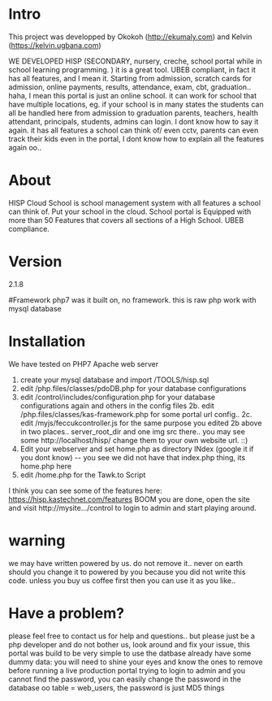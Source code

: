
# Intro
This project was developped by Okokoh (http://ekumaly.com)
and Kelvin (https://kelvin.ugbana.com)

WE DEVELOPED HISP (SECONDARY, nursery, creche, school portal while in school learning programming. ) it is a great tool.
UBEB compliant, in fact it has all features, and I mean it. Starting from admission, scratch cards for admission, 
online payments, results, attendance, exam, cbt, graduation.. haha, I mean this portal is just an online school.
it can work for school that have multiple locations, eg. if your school is in many states the students can all be handled here from admission to graduation
parents, teachers, health attendant, principals, students, admins can login. I dont know how to say it again. it has all features a school can think of/
even cctv, parents can even track their kids even in the portal, I dont know how to explain all the features again oo..

# About
HISP Cloud School is school management system with all features a school can think of. Put your school in the cloud. School portal is Equipped with more than 50 Features that covers all sections of a High School. UBEB compliance.

# Version
2.1.8

#Framework
php7 was it built on, no framework. this is raw php work with mysql database

# Installation
We have tested on PHP7 Apache web server
1. create your mysql database and import /TOOLS/hisp.sql
2. edit /php.files/classes/pdoDB.php for your database configurations 
2. edit /control/includes/configuration.php for your database configurations again and others in the config files 
2b. edit /php.files/classes/kas-framework.php for some portal url config..
2c. edit /myjs/feccukcontroller.js for the same purpose you edited 2b above in two places.. server_root_dir and one img src there..
you may see some http://localhost/hisp/ change them to your own website url. ::)
3. Edit your webserver and set home.php as directory INdex (google it if you dont know) -- you see we did not have that index.php thing, its home.php here
4. edit /home.php for the Tawk.to Script 

I think you can see some of the features here: https://hisp.kastechnet.com/features
BOOM you are done, open the site and visit http://mysite.../control to login to admin and start playing around.



# warning
we may have written powered by us. do not remove it.. never on earth should you change it to powered by you
because you did not write this code. unless you buy us coffee first then you can use it as you like..

# Have a problem?
please feel free to contact us for help and questions.. 
but please just be a php developer and do not bother us, look around and fix your issue, this portal was build to be very simple to use
the datbase already have some dummy data: you will need to shine your eyes and know the ones to remove before running a live production portal
trying to login to admin and you cannot find the password, you can easily change the password in the database oo
table = web_users, the password is just MD5 things
